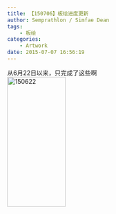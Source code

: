```yaml
---
title: 【150706】板绘进度更新
author: Semprathlon / Simfae Dean
tags:
	- 板绘
categories:
	- Artwork
date: 2015-07-07 16:56:19
---
```

从6月22日以来，只完成了这些啊   
<a href="__ASSETS_HOST_NAME__/2015/07/150622.png"><img src="__ASSETS_HOST_NAME__/2015/07/150622-135x300.png" alt="150622" width="135" height="300" class="alignnone size-medium wp-image-925" /></a>
